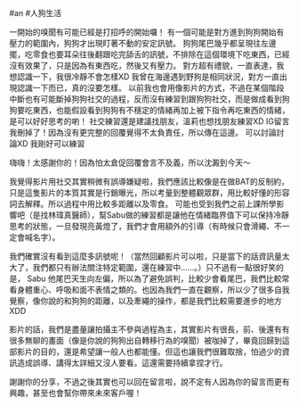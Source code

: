 #an #人狗生活 

一開始的嗅聞有可能已經是打招呼的開始囉！ 有一個可能是對方進到狗狗開始有壓力的範圍內，狗狗才出現盯著不動的安定訊號。 狗狗尾巴幾乎都呈現往左邊擺，吃零食也要耳朵往後翻跟吃完舔舌的訊號，不排除在這個環境下吃東西，已經沒有效果了，只是因為有東西吃，然後又有壓力。 對方超有禮貌，一直表達，我想認識一下，我很冷靜不會怎樣XD 我曾在海邊遇到野狗是相同狀況，對方一直出現認識一下而已，真的沒要怎樣。 以前我也會用像影片的方式，不過在某個階段中斷也有可能斷掉狗狗社交的過程，反而沒有練習到跟狗狗社交，而是做成看到狗狗要吃東西，也能假設看到狗狗有不穩定的情緒再加上被下指令再吃東西的情緒，是可以好好思考的喲！ 社交練習還是建議找朋友，溫莉也想找朋友練習XD IG留言我刪掉了！因為沒有更完整的回覆覺得不太負責任，所以傳在這邊。 可以討論討論XD 我剛好可以練習

嗨嗨！太感謝你的！因為怕太倉促回覆會言不及義，所以沈澱到今天～

我覺得影片用社交其實稍微有誤導嫌疑啦，我們應該比較像是在做BAT的反制約，只是這隻影片的本質其實是行銷曝光，所以考量到整體觀眾群，用比較好懂的形容詞去解釋。所以過程中用比較多距離以及零食。
可能也受到我們之前上課所學影響吧（是找林瑋真醫師），幫Sabu做的練習都是讓他在情緒臨界值下可以保持冷靜思考的狀態，一旦發現亮黃燈了，我們才會用額外的引導（有時候只會滑繩、不一定會喊名字）。

我們確實沒有看到這麼多訊號呢！（當然回顧影片可以啦，只是當下的話資訊量太大了，我們都只有辦法關注特定範圍，還在練習中......。）只不過有一點很好笑的是， Sabu 他尾巴天生向左偏，所以為了避免誤判，比較少會看尾巴，我們比較常看身體重心、呼吸和面不表情之類的。也因為我們一直在觀察，所以少了很多自我覺察，像你說的和狗狗的距離，以及牽繩的操作，都是我們比較需要進步的地方XDD

影片的話，我們是盡量讓拍攝主不參與過程為主，其實影片有很長，前、後還有有很多無聊的畫面（像是你說的狗狗出自轉移行為的嗅聞）被咖掉了，畢竟回歸到這部影片的目的，還是希望讓一般人也都能懂。但這也讓我們很難取捨，怕過少的資訊造成誤導、講得太詳細又沒人要看。這還需要持續拿捏才行。

謝謝你的分享，不過之後其實也可以回在留言啦，說不定有人因為你的留言而更有興趣，甚至也會幫你帶來未來客戶喔！